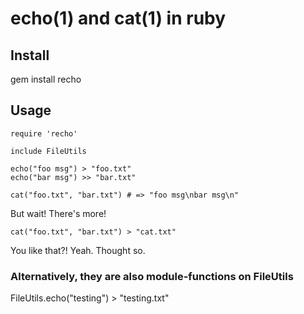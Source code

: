 # echo(1) and cat(1) in ruby

## Install

  gem install recho

## Usage

    require 'recho'

    include FileUtils

    echo("foo msg") > "foo.txt"
    echo("bar msg") >> "bar.txt"

    cat("foo.txt", "bar.txt") # => "foo msg\nbar msg\n"

But wait! There's more!

    cat("foo.txt", "bar.txt") > "cat.txt"

You like that?!  Yeah.  Thought so.

### Alternatively, they are also module-functions on FileUtils

  FileUtils.echo("testing") > "testing.txt"
